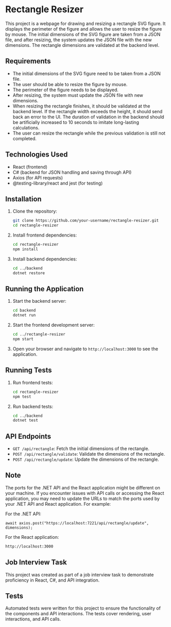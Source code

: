 # Rectangle Resizer

This project is a webpage for drawing and resizing a rectangle SVG figure. It displays the perimeter of the figure and allows the user to resize the figure by mouse. The initial dimensions of the SVG figure are taken from a JSON file, and after resizing, the system updates the JSON file with the new dimensions. The rectangle dimensions are validated at the backend level.

## Requirements

- The initial dimensions of the SVG figure need to be taken from a JSON file.
- The user should be able to resize the figure by mouse.
- The perimeter of the figure needs to be displayed.
- After resizing, the system must update the JSON file with new dimensions.
- When resizing the rectangle finishes, it should be validated at the backend level. If the rectangle width exceeds the height, it should send back an error to the UI. The duration of validation in the backend should be artificially increased to 10 seconds to imitate long-lasting calculations.
- The user can resize the rectangle while the previous validation is still not completed.

## Technologies Used

- React (frontend)
- C# (backend for JSON handling and saving through API)
- Axios (for API requests)
- @testing-library/react and jest (for testing)

## Installation

1. Clone the repository:

   ```sh
   git clone https://github.com/your-username/rectangle-resizer.git
   cd rectangle-resizer
   ```

2. Install frontend dependencies:

   ```sh
   cd rectangle-resizer
   npm install
   ```

3. Install backend dependencies:
   ```sh
   cd ../backend
   dotnet restore
   ```

## Running the Application

1. Start the backend server:

   ```sh
   cd backend
   dotnet run
   ```

2. Start the frontend development server:

   ```sh
   cd ../rectangle-resizer
   npm start
   ```

3. Open your browser and navigate to `http://localhost:3000` to see the application.

## Running Tests

1. Run frontend tests:

   ```sh
   cd rectangle-resizer
   npm test
   ```

2. Run backend tests:
   ```sh
   cd ../backend
   dotnet test
   ```

## API Endpoints

- `GET /api/rectangle`: Fetch the initial dimensions of the rectangle.
- `POST /api/rectangle/validate`: Validate the dimensions of the rectangle.
- `POST /api/rectangle/update`: Update the dimensions of the rectangle.

## Note

The ports for the .NET API and the React application might be different on your machine. If you encounter issues with API calls or accessing the React application, you may need to update the URLs to match the ports used by your .NET API and React application. For example:

For the .NET API:

```tsx
await axios.post("https://localhost:7221/api/rectangle/update", dimensions);
```

For the React application:

```sh
http://localhost:3000
```

## Job Interview Task

This project was created as part of a job interview task to demonstrate proficiency in React, C#, and API integration.

## Tests

Automated tests were written for this project to ensure the functionality of the components and API interactions. The tests cover rendering, user interactions, and API calls.
